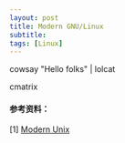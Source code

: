 ```yaml
---
layout: post
title: Modern GNU/Linux
subtitle: 
tags: [Linux]
---
```


cowsay "Hello folks" \| lolcat

cmatrix



#### 参考资料：

[1] [Modern Unix](https://github.com/ibraheemdev/modern-unix)